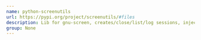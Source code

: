 ```yaml
---
name: python-screenutils
url: https://pypi.org/project/screenutils/#files
description: Lib for gnu-screen, creates/close/list/log sessions, injects commands.
group: None
---
```

